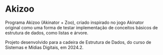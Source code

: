 
# Akizoo

Programa Akizoo (Akinator + Zoo), criado inspirado no jogo Akinator original como uma forma de testar implementação de conceitos básicos de estrutura de dados, como listas e árvore.

Projeto desenvolvido para a cadeira de Estrutura de Dados, do curso de Sistemas e Mídias Digitais, em 2024.2. 


